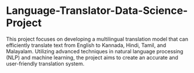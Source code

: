 # Language-Translator-Data-Science-Project
This project focuses on developing a multilingual translation model that can efficiently translate text from English to Kannada, Hindi, Tamil, and Malayalam. Utilizing advanced techniques in natural language processing (NLP) and machine learning, the project aims to create an accurate and user-friendly translation system.
